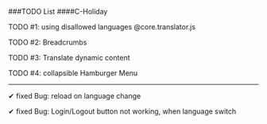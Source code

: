 ###TODO List 
####C-Holiday

TODO #1: using disallowed languages @core.translator.js

TODO #2: Breadcrumbs

TODO #3: Translate dynamic content

TODO #4: collapsible Hamburger Menu

_____
✔ fixed Bug: reload on language change

✔ fixed Bug: Login/Logout button not working, when language switch